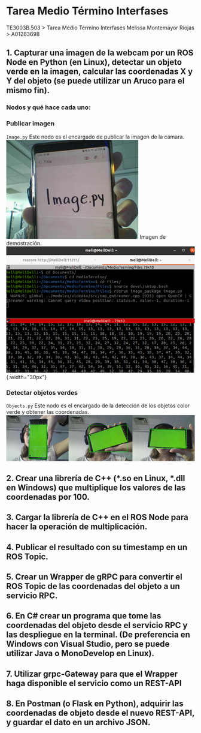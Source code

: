 # Tarea Medio Término Interfases
TE3003B.503 > Tarea Medio Término Interfases
Melissa Montemayor Riojas > A01283698


## 1. Capturar una imagen de la webcam por un ROS Node en Python (en Linux), detectar un objeto verde en la imagen, calcular las coordenadas X y Y del objeto (se puede utilizar un Aruco para el mismo fin).

### Nodos y qué hace cada uno:
### Publicar imagen
`Image.py`
Este nodo es el encargado de publicar la imagen de la cámara.  
![Image.py](Pictures/Image.PNG)
Imagen de demostración.
![Demo](Pictures/ImagePy.png){:width="30px"}

### Detectar objetos verdes 
`Objects.py`
Este nodo es el encargado de la detección de los objetos color verde y obtener las coordenadas.
![Objects.py](Pictures/Green.PNG)

## 2. Crear una librería de C++ (*.so en Linux, *.dll en Windows) que multiplique los valores de las coordenadas por 100.
## 3. Cargar la librería de C++ en el ROS Node para hacer la operación de multiplicación.
## 4. Publicar el resultado con su timestamp en un ROS Topic.
## 5. Crear un Wrapper de gRPC para convertir el ROS Topic de las coordenadas del objeto a un servicio RPC.
## 6. En C# crear un programa que tome las coordenadas del objeto desde el servicio RPC y las despliegue en la terminal. (De preferencia en Windows con Visual Studio, pero se puede utilizar Java o MonoDevelop en Linux).
## 7. Utilizar grpc-Gateway para que el Wrapper haga disponible el servicio como un REST-API
## 8. En Postman (o Flask en Python), adquirir las coordenadas de objeto desde el nuevo REST-API, y guardar el dato en un archivo JSON.
